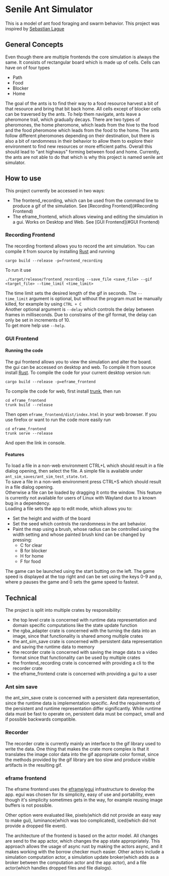 # Senile Ant Simulator
This is a model of ant food foraging and swarm behavior. This project was inspired by [Sebastian Lague](https://www.youtube.com/watch?v=X-iSQQgOd1A)
## General Concepts
Even though there are multiple frontends the core simulation is always the same.
It consists of rectangular board which is made up of cells. Cells can have on of four types
* Path
* Food
* Blocker
* Home

The goal of the ants is to find their way to a food resource harvest a bit of that
resource and bring that bit back home. All cells except of blocker cells can be traversed by the ants.
To help them navigate, ants leave a pheromone trail, which gradually decays. There are two types of pheromones, the home pheromone, 
which leads from the hive to the food and the food pheromone which leads from the food to the home.
The ants follow different pheromones depending on their destination, but there is also a bit of randomness 
in their behavior to allow them to explore their environment to find new resources or more efficient paths.
Overall this should lead to "ant highways" forming between food and home. Currently, the ants are not able to do that
which is why this project is named senile ant simulator.
## How to use
This project currently be accessed in two ways:
* The frontend_recording, which can be used from the command line to produce a gif of the simulation. See [Recording Frontend](#Recording Frontend) 
* The eframe_frontend, which allows viewing and editing the simulation in a gui. Works on Desktop and Web. See [GUI Frontend](#GUI Frontend)
### Recording Frontend
The recording frontend allows you to record the ant simulation.
You can compile it from source by installing [Rust](https://github.com/rust-lang/rust) and running
```shell
cargo build --release -p=frontend_recording
```
To run it use
```shell
./target/release/frontend_recording --save_file <save_file> --gif <target_file> --time_limit <time_limit>
```
The time limit sets the desired length of the gif in seconds. The `--time_limit` argument is optional, 
but without the program must be manually killed, for example by using `CTRL + C`\
Another optional argument is `--delay` which controls the delay between frames in milliseconds. 
Due to constrains of the gif format, the delay can only be set in increments of 10.\
To get more help use `--help`.

### GUI Frontend
#### Running the code
The gui frontend allows you to view the simulation and alter the board.\
the gui can be accessed on desktop and web. To compile it from source install [Rust](https://github.com/rust-lang/rust).
To compile the code for your current desktop version run:
```shell
cargo build --release -p=eframe_frontend
```
To compile the code for web, first install [trunk](https://trunkrs.dev/),
then run
```shell
cd eframe_frontend
trunk build --release
```
Then open `eframe_frontend/dist/index.html` in your web browser.
If you use firefox or want to run the code more easily run
```shell
cd eframe_frontend
trunk serve --release
```
And open the link in console.
#### Features
To load a file in a non-web environment CTRL+L which should result in a file dialog opening, 
then select the file. A simple file is available under `ant_sim_saves/ant_sim_test_state.txt`.\
To save a file in a non-web environment press CTRL+S which should result in a file dialog opening.\
Otherwise a file can be loaded by dragging it onto the window. This feature is currently not available 
for users of Linux with Wayland due to a known bug in a dependency.\
Loading a file sets the app to edit mode, which allows you to:
* Set the height and width of the board
* Set the seed which controls the randomness in the ant behavior.
* Paint the map using a brush, whose radius can be controlled using the width setting and whose painted brush kind can be changed by pressing:
  * C for clear
  * B for blocker
  * H for home
  * F for food

The game can be launched using the start butting on the left.
The game speed is displayed at the top right and can be set using the keys 0-9 and p,
where p pauses the game and 0 sets the game speed to fastest. 
## Technical

The project is split into multiple crates by responsibility:
* the top level crate is concerned with runtime data representation and domain specific computations like the state update function
* the rgba_adapter crate is concerned with the turning the data into an image, since that functionality is shared among multiple crates
* the ant_sim_save crate is concerned with persistent data representation and saving the runtime data to memory
* the recorder crate is concerned with saving the image data to a video format since that functionality can be used by multiple crates 
* the frontend_recording crate is concerned with providing a cli to the recorder crate
* the eframe_frontend crate is concerned with providing a gui to a user

### Ant sim save
the ant_sim_save crate is concerned with a persistent data representation, 
since the runtime data is implementation specific. And the requirements of the persistent and runtime representation differ significantly.
While runtime data must be fast to operate on, persistent data must be compact, small and if possible backwards compatible. 

### Recorder
The recorder crate is currently mainly an interface to the gif library used to write the data.
One thing that makes the crate more complex is that it translates the image color data into the gif appropriate color format,
since the methods provided by the gif library are too slow and produce visible  artifacts in the resulting gif.

### eframe frontend
The eframe frontend uses the [eframe](https://github.com/emilk/egui/tree/master/crates/eframe)/[egui](https://github.com/emilk/egui) infrastructure to develop the app.
egui was chosen for its simplicity, easy of use and portability, even though it's simplicity sometimes gets in the way, 
for example reusing image buffers is not possible.

Other option were evaluated like, pixels(which did not provide an easy way to make gui), luminance(which was too complicated), iced(which did not provide a dropped file event).

The architecture of the frontend is based on the actor model. All changes are send to the app actor, which changes 
the app state appropriately. This approach allows the usage of async rust by making the actors async, 
and it makes working with the borrow checker much easier. Other actors include a simulation computation actor, 
a simulation update broker(which adds as a broker between the computation actor and the app actor), and a file actor(which handles dropped files and file dialogs).
